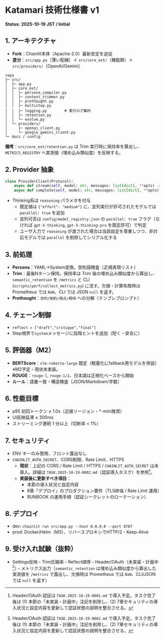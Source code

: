 # Katamari 技術仕様書 v1
**Status: 2025-10-19 JST / Initial**

## 1. アーキテクチャ
- **Fork**：Chainlit本体（Apache-2.0）最新安定を追従
- **差分**：`src/app.py`（薄い配線）＋ `src/core_ext/`（機能群）＋ `src/providers/`（OpenAI/Gemini）
```
repo
├─ src/
│  ├─ app.py
│  ├─ core_ext/
│  │  ├─ persona_compiler.py
│  │  ├─ context_trimmer.py
│  │  ├─ prethought.py
│  │  ├─ multistep.py
│  │  ├─ logging.py        # 実行ログ集約
│  │  ├─ retention.py
│  │  └─ evolve.py
│  └─ providers/
│     ├─ openai_client.py
│     └─ google_gemini_client.py
└─ docs / config
```

**備考**：`src/core_ext/retention.py` は Trim 実行時に保持率を算出し、`METRICS_REGISTRY` へ実測値（埋め込み類似度）を反映する。

## 2. Provider 抽象
```python
class ProviderClient(Protocol):
    async def stream(self, model: str, messages: list[dict], **opts) -> AsyncIterator[str]: ...
    async def complete(self, model: str, messages: list[dict], **opts) -> str: ...
```
- Thinking系は `reasoning` パラメタを付与
  - 既定値は `{"effort": "medium"}` に、並列実行が許可されたモデルでは `parallel: true` を追加
  - 並列可否は `config/model_registry.json` の `parallel: true` フラグ（なければ `gpt-5-thinking`, `gpt-5-thinking-pro` を既定許可）で判定
  - ユーザ入力で `reasoning` が渡された場合は当該設定を尊重しつつ、非対応モデルでは `parallel` を削除してシリアル化する

## 3. 前処理
- **Persona**：YAML→System変換。禁則語検査（正規表現リスト）
- **Trim**：最後Nターン保持。保持率は Trim 後の埋め込み類似度から算出し、`semantic_retention` を `/metrics` と CLI (`scripts/perf/collect_metrics.py`) に流す。欠損・計算失敗時は Prometheus では `NaN`、CLI では JSON `null` を返す。
- **Prethought**：`目的/制約/視点/期待` への分解（テンプレプロンプト）

## 4. チェーン制御
- `reflect = ["draft","critique","final"]`
- Step境界で`system`メッセージに段階ヒントを追加（短く・安全に）

## 5. 評価器（M2）
- **BERTScore**：`xlm-roberta-large` 既定（軽量化にfallback用モデルを併設）※M2予定・現状未実装。
- **ROUGE**：`rouge-l`, `rouge-1/2`、日本語は正規化ベースから開始
- **ルール**：語彙一致・構造検査（JSON/Markdown/字数）

## 6. 性能目標
- p95 初回トークン ≤ 1.0s（近接リージョン・*-mini推奨）
- UI反映延滞 ≤ 300ms
- ストリーミング連続 1 分以上（切断率 < 1%）

## 7. セキュリティ
- ENV キーのみ使用、フロント露出なし
- `CHAINLIT_AUTH_SECRET`、CORS制限、Rate Limit、HTTPS
  - **現状**：上記の CORS / Rate Limit / HTTPS / `CHAINLIT_AUTH_SECRET` は未導入。詳細は `TASK.2025-10-19-0002.md`（認証導入タスク）を参照[^oauth-task]。
  - **実装後に更新すべき項目**：
    - 本節の導入状況と設定内容
    - 8章「デプロイ」のプロダクション要件（TLS終端 / Rate Limit 運用）
    - RUNBOOK の運用手順（認証シークレットのローテーション）

## 8. デプロイ
- dev: `chainlit run src/app.py --host 0.0.0.0 --port 8787`
- prod: Docker/Helm（M3）、リバースプロキシでHTTP/2・Keep-Alive

## 9. 受け入れ試験（抜粋）
- Settings反映・Trim圧縮率・Reflect順序・Header/OAuth（未実装・計画中[^oauth-task]）・メトリクス出力（`semantic_retention` は埋め込み類似度から算出した実測値を `/metrics` で露出し、欠損時は Prometheus では `NaN`、CLI/JSON では `null` を返す）

[^oauth-task]: Header/OAuth 認証は `TASK.2025-10-19-0002.md` で導入予定。タスク完了後は (1) 本節の「未実装・計画中」注記を削除し、(2) 7章セキュリティの導入状況と設定内容を更新して認証状態の説明を整合させる。
